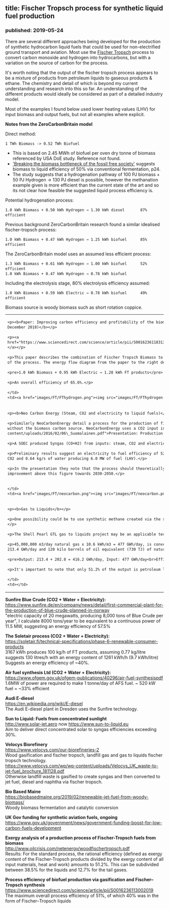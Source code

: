 ## title: Fischer Tropsch process for synthetic liquid fuel production
### published: 2019-05-24

<p>There are several different approaches being developed for the production of synthetic hydrocarbon liquid fuels that could be used for non-electrified ground transport and aviation. Most use the <a href="https://en.wikipedia.org/wiki/Fischer%E2%80%93Tropsch_process">Fischer Tropsch</a> process to convert carbon monoxide and hydrogen into hydrocarbons, but with a variation on the source of carbon for the process.</p>

<p>It's worth noting that the output of the fischer tropsch process appears to be a mixture of products from petroleum liquids to gaseous products & ethane. The chemistry and detail of which is beyond my current understanding and research into this so far. An understanding of the different products would ideally be considered as part of a detailed industry model.</p>

<p>Most of the examples I found below used lower heating values (LHV) for input biomass and output fuels, but not all examples where explicit.</p>

**Notes from the ZeroCarbonBritain model**

Direct method: 

    1 TWh Biomass -> 0.52 TWh Biofuel
    
- This is based on 2.45 MWh of biofuel per oven dry tonne of biomass referenced by USA DoE study. Reference not found.
- ['Breaking the biomass bottleneck of the fossil free society'](https://www.researchgate.net/publication/265424162_Breaking_the_biomass_bottleneck_of_the_fossil_free_society) suggests biomass to liquid efficiency of 50% via conventional fermentation, p24.
- The study suggests that a hydrogenation pathway of 100 PJ biomass + 50 PJ Hydrogen -> 130 PJ diesel is possible, however the methanation example given is more efficient than the current state of the art and so its not clear how feasible the suggested liquid process efficiency is.

Potential hydrogenation process: 

    1.0 kWh Biomass + 0.50 kWh Hydrogen → 1.30 kWh diesel       87% efficient
    
Previous background ZeroCarbonBritain research found a similar idealised fischer-tropsch process:

    1.0 kWh Biomass + 0.47 kWh Hydrogen → 1.25 kWh biofuel      85% efficient
    
The ZeroCarbonBritain model uses an assumed less efficient process:

    1.3 kWh Biomass + 0.61 kWh Hydrogen → 1.00 kWh biofuel      52% efficient
    1.0 kWh Biomass + 0.47 kWh Hydrogen → 0.78 kWh biofuel

Including the electrolysis stage, 80% electrolysis efficiency assumed:

    1.0 kWh Biomass + 0.59 kWh Electric → 0.78 kWh biofuel      49% efficient

Biomass source is woody biomass such as short rotation coppice.

<table>
  <tr>
    <td style="width:65%">

    <p><b>Paper: Improving carbon efficiency and profitability of the biomass to liquid process with hydrogen from renewable power (M.Hillestad et al, December 2018)</b></p>
    
    <p><a href="https://www.sciencedirect.com/science/article/pii/S0016236118313632#!">https://www.sciencedirect.com/science/article/pii/S0016236118313632#!</a></p>

    <p>This paper describes the combination of Fischer Tropsch Biomass to Liquid with the addition of hydrogen in detail and develops a detailed model of the process. The energy flow diagram from the paper to the right details the proposed performance:</p>

    <pre>1.0 kWh Biomass + 0.95 kWh Electric → 1.28 kWh FT products</pre>

    <p>An overall efficiency of 65.6%.</p>

    </td>
    <td><a href="images/FT/FThydrogen.png"><img src="images/FT/FThydrogen.png"></a></td>
  </tr>
  <tr>
    <td style="width:65%">

    <p><b>Neo Carbon Energy (Steam, CO2 and electricity to liquid fuels)</b></p>

    <p>Similarly NeoCarbonEnergy detail a process for the production of fisher tropsch liquid fuel using solid oxide electrolysis but in this case without the biomass carbon source. NeoCarbonEnergy uses a CO2 input instead: <a href="http://www.neocarbonenergy.fi/wp-content/uploads/2016/02/06\_Suomalainen.pdf">Presentation: Production of fisher tropsch liquid fuel using solid oxide electrolysis cells</a></p>

    <p>A SOEC produced Syngas (CO+H2) from inputs: steam, CO2 and electricity. The Syngas is converted to liquid fuels in a FT plant.</p>

    <p>Preliminary results suggest an electricity to fuel efficiency of 52.7% (LHV) without heat integration with 11.4 MW of electricity 0.74 kg/s of CO2 and 0.64 kg/s of water producing 6.0 MW of fuel (LHV).</p>

    <p>In the presentation they note that the process should theoretically yield an overall efficiency of 76.8% (LHV) with potential for further improvement above this figure towards 2030-2050.</p>


    </td>
    <td><a href="images/FT/neocarbon.png"><img src="images/FT/neocarbon.png"></a></td>
  </tr>
  <tr>
    <td style="width:65%">

    <p><b>Gas to Liquids</b></p>

    <p>One possibility could be to use synthetic methane created via the sabatier process in a second stage Fischer-Tropsch gas to liquids conversion.</p>
   
    <p>The Shell Pearl GTL gas to liquids project may be an applicable technology process:<br>https://en.wikipedia.org/wiki/Pearl_GTL</p>

    <p>45,000,000 m3/day natural gas x 10.6 kWh/m3 = 477 GWh/day, is converted to: 22,000 m3/day petroleum liquids = 22M litres/day x 9.7 kWh/litre = 213.4 GWh/day and 120 kilo barrels of oil equivalent (730 TJ) of natural gas liquids and ethane = 203 GWh/day</p>

    <pre>Output: 213.4 + 202.8 = 416.2 GWh/day, Input: 477 GWh/day<br>Efficiency ~87.3%</pre>
    
    <p>It's important to note that only 51.2% of the output is petroleum liquids, the remainder is natural gas liquids and ethane.</p>

    </td>
    <td></td>
  </tr>
</table>

<p><b>Sunfire Blue Crude (CO2 + Water + Electricity):</b><br>
<a href="https://www.sunfire.de/en/company/news/detail/first-commercial-plant-for-the-production-of-blue-crude-planned-in-norway">https://www.sunfire.de/en/company/news/detail/first-commercial-plant-for-the-production-of-blue-crude-planned-in-norway</a><br>
"electric capacity of 20 megawatts, producing 8,000 tons of Blue Crude per year", I calculate 8000 tons/year to be equivalent to a continuous power of 11.5 MW, suggesting an energy efficiency of 57.5%
</p>

<p><b>The Soletair process (CO2 + Water + Electricity):</b><br>
<a href="https://soletair.fi/technical-specifications/phase-6-renewable-consumer-products">https://soletair.fi/technical-specifications/phase-6-renewable-consumer-products</a><br>3167 kWh produces 100 kg/h of FT products, assuming 0.77 kg/litre suggests 130 litres/h with an energy content of 1261 kWh/h (9.7 kWh/litre)<br>Suggests an energy efficiency of ~40%.</p>

<p><b>Air fuel synthesis Ltd (CO2 + Water + Electricity):</b><br>
<a href="https://www.ofgem.gov.uk/ofgem-publications/40296/air-fuel-synthesispdf">https://www.ofgem.gov.uk/ofgem-publications/40296/air-fuel-synthesispdf</a><br>
1.6MW of power are required to make 1 tonne/day of AFS fuel. ~ 520 kW fuel = ~33% efficient</p>

<p><b>Audi E-diesel</b><br>
<a href="https://en.wikipedia.org/wiki/E-diesel">https://en.wikipedia.org/wiki/E-diesel</a><br>
The Audi E-diesel plant in Dresden uses the Sunfire technology.</p>

<p><b>Sun to Liquid: Fuels from concentrated sunlight</b><br>
<a href="http://www.solar-jet.aero">http://www.solar-jet.aero</a> now <a href="https://www.sun-to-liquid.eu">https://www.sun-to-liquid.eu</a><br>
Aim to deliver direct concentrated solar to syngas efficiencies exceeding 30%.</p>

<p><b>Velocys Biorefinery</b><br>
<a href="https://www.velocys.com/our-biorefineries-2">https://www.velocys.com/our-biorefineries-2</a><br>
Wood gasification and fischer tropsch, landfill gas and gas to liquids fischer tropsch technology.<br>
<a href="https://www.velocys.com/wp/wp-content/uploads/Velocys_UK_waste-to-jet-fuel_brochure_181128.pdf">https://www.velocys.com/wp/wp-content/uploads/Velocys_UK_waste-to-jet-fuel_brochure_181128.pdf</a><br>
Otherwise landfill waste is gasified to create syngas and then converted to jet fuel, diesel and naphtha via fischer tropsch.
</p>

<p><b>Bio Based Maine</b><br>
<a href="https://biobasedmaine.org/2019/02/renewable-jet-fuel-from-woody-biomass/">https://biobasedmaine.org/2019/02/renewable-jet-fuel-from-woody-biomass/</a><br>
Woody biomass fermentation and catalytic conversion</p>

<p><b>UK Gov funding for synthetic aviation fuels, ongoing</b>
<a href="https://www.gov.uk/government/news/government-funding-boost-for-low-carbon-fuels-development">https://www.gov.uk/government/news/government-funding-boost-for-low-carbon-fuels-development</a></p>

<p><b>Exergy analysis of a production process of Fischer-Tropsch fuels from biomass</b><br>
<a href="http://www.oilcrisis.com/netenergy/woodfischertropsch.pdf">http://www.oilcrisis.com/netenergy/woodfischertropsch.pdf</a><br>
Results: For the standard process, the rational efficiency (defined as exergy content of the Fischer-Tropsch products divided by the exergy content of all input materials, heat and work) amounts to 51.2%. This can be subdivided between 38.5% for the liquids and 12.7% for the tail gases.</p>

<p><b>Process efficiency of biofuel production via gasification and Fischer–Tropsch synthesis</b><br>
<a href="https://www.sciencedirect.com/science/article/pii/S0016236113002019">https://www.sciencedirect.com/science/article/pii/S0016236113002019</a><br>
The maximum overall process efficiency of 51%, of which 40% was in the form of Fischer–Tropsch liquids</p>
